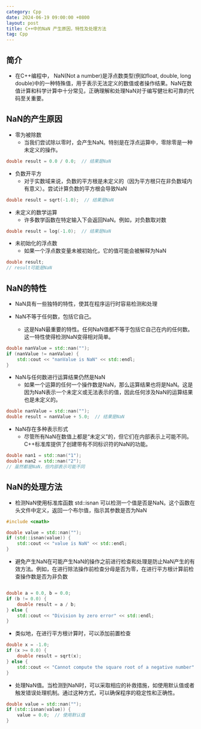 ```yaml
---
category: Cpp
date: 2024-06-19 09:00:00 +0800
layout: post
title: C++中的NaN 产生原因，特性及处理方法
tag: Cpp
---
```


## 简介

+ 在C++编程中， NaN(Not a number)是浮点数类型(例如float, double, long double)中的一种特殊值，用于表示无法定义的数值或者操作结果。NaN在数值计算和科学计算中十分常见，正确理解和处理NaN对于编写健壮和可靠的代码至关重要。

## NaN的产生原因

+ 零为被除数
  + 当我们尝试除以零时，会产生NaN。特别是在浮点运算中，零除零是一种未定义的操作。
```cpp
double result = 0.0 / 0.0;  // 结果是NaN
```

+ 负数开平方
  + 对于实数域来说，负数的平方根是未定义的（因为平方根只在非负数域内有意义）。尝试计算负数的平方根会导致NaN
```cpp
double result = sqrt(-1.0);  // 结果是NaN
```

+ 未定义的数学运算
  + 许多数学函数在特定输入下会返回NaN。例如，对负数取对数
```cpp
double result = log(-1.0);  // 结果是NaN
```

+ 未初始化的浮点数
  + 如果一个浮点数变量未被初始化，它的值可能会被解释为NaN
```cpp
double result;
// result可能是NaN
```

## NaN的特性

+ NaN具有一些独特的特性，使其在程序运行时容易检测和处理

+ NaN不等于任何数，包括它自己。
  + 这是NaN最重要的特性。任何NaN值都不等于包括它自己在内的任何数。这一特性使得检测NaN变得相对简单。
```cpp
double nanValue = std::nan("");
if (nanValue != nanValue) {
    std::cout << "nanValue is NaN" << std::endl;
}
```

+ NaN与任何数进行运算结果仍然是NaN
  + 如果一个运算的任何一个操作数是NaN，那么运算结果也将是NaN。这是因为NaN表示一个未定义或无法表示的值，因此任何涉及NaN的运算结果也是未定义的。
```cpp
double nanValue = std::nan("");
double result = nanValue + 5.0;  // 结果是NaN
```

+ NaN存在多种表示形式
  + 尽管所有NaN在数值上都是“未定义”的，但它们在内部表示上可能不同。C++标准库提供了创建带有不同标识符的NaN的功能。
```cpp
double nan1 = std::nan("1");
double nan2 = std::nan("2");
// 虽然都是NaN，但内部表示可能不同
```

## NaN的处理方法

+ 检测NaN使用标准库函数 std::isnan 可以检测一个值是否是NaN。这个函数在头文件中定义，返回一个布尔值，指示其参数是否为NaN
```cpp
#include <cmath>

double value = std::nan("");
if (std::isnan(value)) {
    std::cout << "value is NaN" << std::endl;
}
```

+ 避免产生NaN在可能产生NaN的操作之前进行检查和处理是防止NaN产生的有效方法。例如，在进行除法操作前检查分母是否为零，在进行平方根计算前检查操作数是否为非负数
```cpp

double a = 0.0, b = 0.0;
if (b != 0.0) {
    double result = a / b;
} else {
    std::cout << "Division by zero error" << std::endl;
}
```

+ 类似地，在进行平方根计算时，可以添加前置检查
```cpp
double x = -1.0;
if (x >= 0.0) {
    double result = sqrt(x);
} else {
    std::cout << "Cannot compute the square root of a negative number" << std::endl;
}
```

+ 处理NaN值。当检测到NaN时，可以采取相应的补救措施，如使用默认值或者触发错误处理机制。通过这种方式，可以确保程序的稳定性和正确性。
```cpp
double value = std::nan("");
if (std::isnan(value)) {
    value = 0.0;  // 使用默认值
}
```